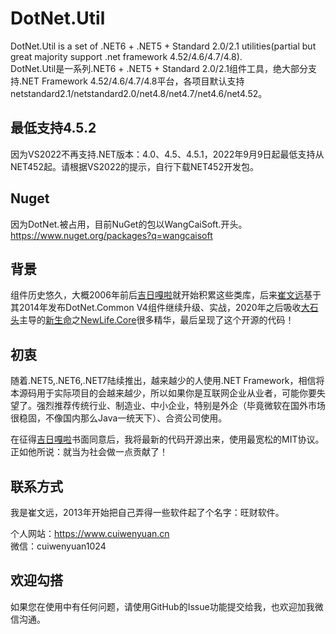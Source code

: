 # DotNet.Util
DotNet.Util is a set of .NET6 + .NET5 + Standard 2.0/2.1 utilities(partial but great majority support .net framework 4.52/4.6/4.7/4.8).  
DotNet.Util是一系列.NET6 + .NET5 + Standard 2.0/2.1组件工具，绝大部分支持.NET Framework 4.52/4.6/4.7/4.8平台，各项目默认支持netstandard2.1/netstandard2.0/net4.8/net4.7/net4.6/net4.52。

## 最低支持4.5.2
因为VS2022不再支持.NET版本：4.0、4.5、4.5.1，2022年9月9日起最低支持从NET452起。请根据VS2022的提示，自行下载NET452开发包。

## Nuget
因为DotNet.被占用，目前NuGet的包以WangCaiSoft.开头。 
https://www.nuget.org/packages?q=wangcaisoft


## 背景
组件历史悠久，大概2006年前后[吉日嘎啦](https://www.cnblogs.com/jirigala/)就开始积累这些类库，后来[崔文远](https://www.cuiwenyuan.cn)基于其2014年发布DotNet.Common V4组件继续升级、实战，2020年之后吸收[大石头](http://www.cnblogs.com/nnhy/)主导的[新生命](https://www.newlifex.com)之[NewLife.Core](https://github.com/NewLifeX/X)很多精华，最后呈现了这个开源的代码！

## 初衷
随着.NET5,.NET6,.NET7陆续推出，越来越少的人使用.NET Framework，相信将本源码用于实际项目的会越来越少，所以如果你是互联网企业从业者，可能你要失望了。强烈推荐传统行业、制造业、中小企业，特别是外企（毕竟微软在国外市场很稳固，不像国内那么Java一统天下）、合资公司使用。 

在征得[吉日嘎啦](https://www.cnblogs.com/jirigala/)书面同意后，我将最新的代码开源出来，使用最宽松的MIT协议。正如他所说：就当为社会做一点贡献了！

## 联系方式
我是崔文远，2013年开始把自己弄得一些软件起了个名字：旺财软件。 

个人网站：https://www.cuiwenyuan.cn  
微信：cuiwenyuan1024

## 欢迎勾搭
如果您在使用中有任何问题，请使用GitHub的Issue功能提交给我，也欢迎加我微信沟通。  
